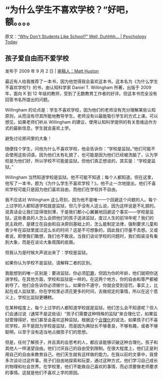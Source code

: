 # “为什么学生不喜欢学校？”好吧，额。。。。

原文：[“Why Don’t Students Like School?” Well, Duhhhh… | Psychology Today](https://www.psychologytoday.com/us/blog/freedom-learn/200909/why-don-t-students-school-well-duhhhh)

## 孩子爱自由而不爱学校

发布于 2009 年 9 月 2 日 | [ 审稿人：Matt Huston](https://www.psychologytoday.com/us/docs/editorial-process)

最近有人给我推荐了一本书，因为他觉得我会喜欢这本书。这本名为《为什么学生不喜欢学校?》的书，由认知科学家 Daniel T. Willingham 所著，出版于 2009 年，面向 K 到 12 年级的教师，受到了无数教育工作者的好评。但这本书完全没有回答书名所提出的问题。

Willingham 的论点是：学生不喜欢学校，因为他们的老师没有充分理解某些认知原则，从而没有尽其所能地教导学生。老师没有以最能吸引学生的方式上课。可以想见，如果老师们听从 Willingham 的建议，使用认知科学提供的有关思维运作方式的最新信息，学生就会喜欢上学。

避免讨论房间里的大象！

随便找个学生，问他为什么不喜欢学校，他会告诉你：“学校是监狱。”他们可能不会使用这些词语，因为他们太有礼貌了，也可能是因为他们已经被洗脑了，认为学校是为他们好，所以学校不可能是监狱。但他们真正想说的，其实是：“学校是监狱。”

Willingham 当然知道学校是监狱。他不可能不知道；每个人都知道。但在这里，他写了一本书，题为《为什么学生不喜欢学校？》。他不止一次地提出，他们不喜欢学校可能只是因为他们喜欢自由，而他们在学校并不自由。

我不应该对 Willingham 这么苛刻，因为他不是唯一一个回避这个问题的人。每个上过学的人都知道学校就是监狱，但几乎没有人这么说，因为这样说是不礼貌的。说真话会让我们显得很刻薄，于是我们都小心翼翼地回避这个事实——学校是监狱。这些善良的人怎么会把他们的孩子送进监狱，度过人生的前18年呢？我们的民主政府，是建立在自由和自决原则基础上的，怎么能制定法律，强制要求儿童和青少年在监狱里度过这么长的时间？这是不可想象的，因此我们尽量不去想。又或者说，即使我们敢想，我们也不敢说。当我们谈论学校的问题时，我们假装没有看到大象，而是在谈论大象周围的皮屑。

但我认为是时候大声说出来了：学校是监狱。

如果你认为学校不是监狱，请解释二者的区别。

我能想到的唯一区别是：要进监狱，你必须[犯罪](https://www.psychologytoday.com/us/basics/law-and-crime)，但因为你的年龄，他们就把你送进学校。在其他方面，学校和监狱是一样的。在这两个地方，你的自由和尊严都被剥夺了。他们会告诉你必须做什么，如果你不遵守，你就会受到惩罚。事实上，比起在成人监狱里，你在学校里必须花更多的时间，去做规定的事情，所以在这个意义上，学校比监狱更糟糕。

在某种程度上，每个上过学的人都知道学校就是监狱。他们怎么会不知道呢？但人们会通过说（通常不是这些话）“孩子们需要这种特殊的监狱”来合理化它，如果监狱管理得好，他们甚至会喜欢这种监狱。根据这个[合理化](https://www.psychologytoday.com/us/basics/rationalization)的说法，如果孩子们不喜欢学校，并不是因为学校是监狱，而是因为典狱长不够善良，不够有趣，或者不够聪明，以至于没有适当地占据孩子们的思想。

但是，任何了解孩子，并且真的会思考的人，都应该能够识破这种合理化。孩子和其他人一样渴望自由。他们讨厌自己的自由受到限制。在很大程度上，他们正是利用自己的自由来教育自己。他们天生就有这样做的能力。在我以前的文章中，我曾多次谈论过这件事。孩子们自由地探索和玩耍，通过这种方式，他们学习自己成长的物理和社会世界。在学校里，他们不能做自己喜欢的事情，而必须要做老师要求的事情。这就是他们不喜欢上学的原因。